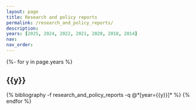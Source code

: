 ```yaml
---
layout: page
title: Research and policy reports
permalink: /research_and_policy_reports/
description:
years: [2025, 2024, 2022, 2021, 2020, 2018, 2014]
nav:
nav_order:
---
```



<!-- _pages/research_and_policy_reports.md -->




<div id="publicationList" class="publications">
 
{%- for y in page.years %}
  <h2 class="year">{{y}}</h2>
  {% bibliography -f research_and_policy_reports -q @*[year={{y}}]* %}
{% endfor %}

</div>